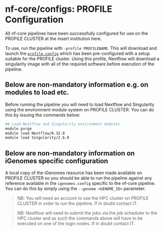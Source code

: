 # nf-core/configs: PROFILE Configuration

All nf-core pipelines have been successfully configured for use on the PROFILE CLUSTER at the insert institution here.

To use, run the pipeline with `-profile PROFILENAME`. This will download and launch the [`profile.config`](../conf/profile.config) which has been pre-configured with a setup suitable for the PROFILE cluster. Using this profile, Nextflow will download a singularity image with all of the required software before execution of the pipeline.

## Below are non-mandatory information e.g. on modules to load etc. 

Before running the pipeline you will need to load Nextflow and Singularity using the environment module system on PROFILE CLUSTER. You can do this by issuing the commands below:

```bash
## Load Nextflow and Singularity environment modules
module purge
module load Nextflow/0.32.0
module load Singularity/2.6.0
```

## Below are non-mandatory information on iGenomes specific configuration

A local copy of the iGenomes resource has been made available on PROFILE CLUSTER so you should be able to run the pipeline against any reference available in the `igenomes.config` specific to the nf-core pipeline.
You can do this by simply using the `--genome <GENOME_ID>` parameter.


>NB: You will need an account to use the HPC cluster on PROFILE CLUSTER in order to run the pipeline. If in doubt contact IT.

>NB: Nextflow will need to submit the jobs via the job scheduler to the HPC cluster and as such the commands above will have to be executed on one of the login nodes. If in doubt contact IT.
